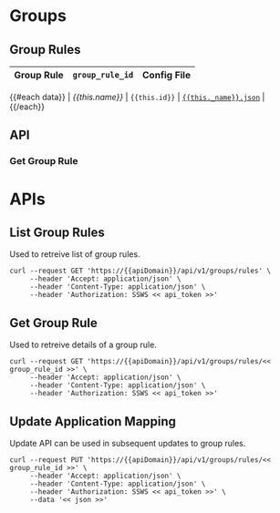 # Groups
## Group Rules

| Group Rule | `group_rule_id` | Config File |
| :---       |:---             |:--- |
{{#each data}}
| _{{this.name}}_       | `{{this.id}}`         | [`{{this._name}}.json`]({{this._name}}.json) |
{{/each}}

## API
### Get Group Rule




# APIs
## List Group Rules
Used to retreive list of group rules.

```
curl --request GET 'https://{{apiDomain}}/api/v1/groups/rules' \
     --header 'Accept: application/json' \
     --header 'Content-Type: application/json' \
	 --header 'Authorization: SSWS << api_token >>'
```

## Get Group Rule
Used to retreive details of a group rule.

```
curl --request GET 'https://{{apiDomain}}/api/v1/groups/rules/<< group_rule_id >>' \
     --header 'Accept: application/json' \
     --header 'Content-Type: application/json' \
	 --header 'Authorization: SSWS << api_token >>'
```

## Update Application Mapping
Update API can be used in subsequent updates to group rules.

```
curl --request PUT 'https://{{apiDomain}}/api/v1/groups/rules/<< group_rule_id >>' \
     --header 'Accept: application/json' \
     --header 'Content-Type: application/json' \
	 --header 'Authorization: SSWS << api_token >>' \
 	 --data '<< json >>'
```